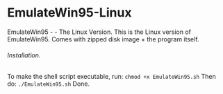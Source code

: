 # EmulateWin95-Linux
EmulateWin95 - - The Linux Version.
This is the Linux version of EmulateWin95.
Comes with zipped disk image + the program itself.

###### Installation.
To make the shell script executable, run:
`chmod +x EmulateWin95.sh`
Then do:
`./EmulateWin95.sh`
Done.
